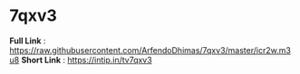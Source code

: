 # 7qxv3
**Full Link** : https://raw.githubusercontent.com/ArfendoDhimas/7qxv3/master/icr2w.m3u8
**Short Link** : https://intip.in/tv7qxv3
